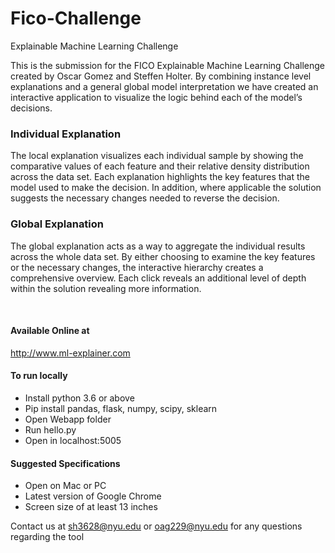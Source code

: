 # Fico-Challenge
Explainable Machine Learning Challenge

This is the submission for the FICO Explainable Machine Learning Challenge created by Oscar Gomez and Steffen Holter. By combining instance level explanations and a general global model interpretation we have created an interactive application to visualize the logic behind each of the model’s decisions.

### Individual Explanation
The local explanation visualizes each individual sample by showing the comparative values of each feature and their relative density distribution across the data set. Each explanation highlights the key features that the model used to make the decision. In addition, where applicable the solution suggests the necessary changes needed to reverse the decision. 

### Global Explanation
The global explanation acts as a way to aggregate the individual results across the whole data set. By either choosing to examine the key features or the necessary changes, the interactive hierarchy creates a comprehensive overview. Each click reveals an additional level of depth within the solution revealing more information.

<br/>

#### Available Online at
http://www.ml-explainer.com

#### To run locally
* Install python 3.6 or above
* Pip install pandas, flask, numpy, scipy, sklearn
* Open Webapp folder
* Run hello.py
* Open in localhost:5005

#### Suggested Specifications
* Open on Mac or PC
* Latest version of Google Chrome
* Screen size of at least 13 inches

Contact us at sh3628@nyu.edu or oag229@nyu.edu for any questions regarding the tool
